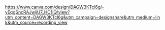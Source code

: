 https://www.canva.com/design/DAGW3KTcl6g/-yEqgSncRAJwijU7_HC1IQ/view?utm_content=DAGW3KTcl6g&utm_campaign=designshare&utm_medium=link&utm_source=recording_view

